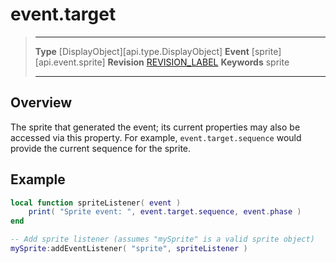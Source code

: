 
# event.target

> --------------------- ------------------------------------------------------------------------------------------
> __Type__              [DisplayObject][api.type.DisplayObject]
> __Event__             [sprite][api.event.sprite]
> __Revision__          [REVISION_LABEL](REVISION_URL)
> __Keywords__          sprite
> --------------------- ------------------------------------------------------------------------------------------

## Overview

The sprite that generated the event; its current properties may also be accessed via this property. For example, `event.target.sequence` would provide the current sequence for the sprite.

## Example
 
``````lua
local function spriteListener( event )
	print( "Sprite event: ", event.target.sequence, event.phase )
end

-- Add sprite listener (assumes "mySprite" is a valid sprite object)
mySprite:addEventListener( "sprite", spriteListener )
``````
